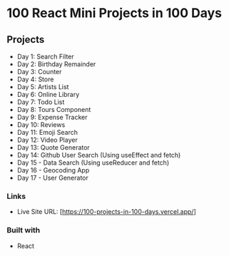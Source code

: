 # 100 React Mini Projects in 100 Days

## Projects
- Day 1: Search Filter 
- Day 2: Birthday Remainder
- Day 3: Counter 
- Day 4: Store 
- Day 5: Artists List
- Day 6: Online Library
- Day 7: Todo List 
- Day 8: Tours Component
- Day 9: Expense Tracker
- Day 10: Reviews
- Day 11: Emoji Search
- Day 12: Video Player
- Day 13: Quote Generator
- Day 14: Github User Search (Using useEffect and fetch)
- Day 15 - Data Search (Using useReducer and fetch)
- Day 16 - Geocoding App 
- Day 17 - User Generator 

### Links

- Live Site URL: [https://100-projects-in-100-days.vercel.app/]

### Built with

- React

